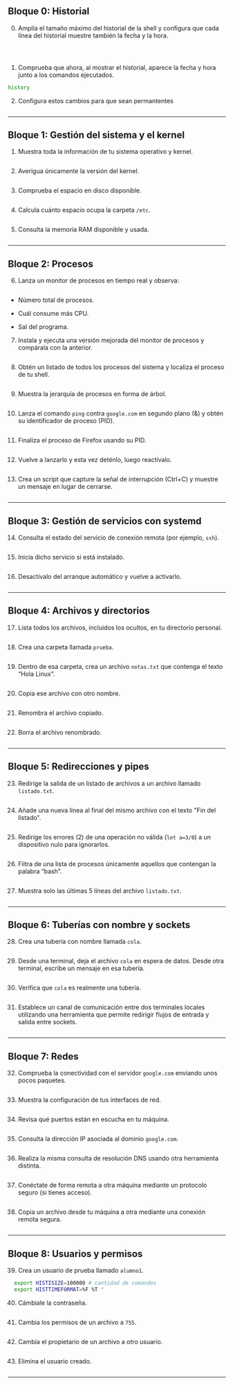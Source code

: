 ## **Bloque 0: Historial**

0. Amplía el tamaño máximo del historial de la shell y configura que cada línea del historial muestre también la fecha y la hora.

```bash

 
```

1. Comprueba que ahora, al mostrar el historial, aparece la fecha y hora junto a los comandos ejecutados.

```bash
history
```

2. Configura estos cambios para que sean permantentes
```bash

```

---

## **Bloque 1: Gestión del sistema y el kernel**

1. Muestra toda la información de tu sistema operativo y kernel.
```bash

```
    
2. Averigua únicamente la versión del kernel.
```bash

```
    
3. Comprueba el espacio en disco disponible.
```bash

```
    
4. Calcula cuánto espacio ocupa la carpeta `/etc`.
```bash

```
    
5. Consulta la memoria RAM disponible y usada.
```bash

```
    

---

## **Bloque 2: Procesos**

6. Lanza un monitor de procesos en tiempo real y observa:
```bash

```
    
- Número total de procesos.
	
- Cuál consume más CPU.
	
- Sal del programa.
        
7. Instala y ejecuta una versión mejorada del monitor de procesos y compárala con la anterior.
```bash

```
    
8. Obtén un listado de todos los procesos del sistema y localiza el proceso de tu shell.
```bash

```
    
9. Muestra la jerarquía de procesos en forma de árbol.
```bash

```
    
10. Lanza el comando `ping` contra `google.com` en segundo plano (&) y obtén su identificador de proceso (PID).
```bash

```
    
11. Finaliza el proceso de Firefox usando su PID.
```bash

```
    
12. Vuelve a lanzarlo y esta vez deténlo, luego reactívalo.
```bash

```
    
13. Crea un script que capture la señal de interrupción (Ctrl+C) y muestre un mensaje en lugar de cerrarse.
```bash

```
    

---

## **Bloque 3: Gestión de servicios con systemd**

14. Consulta el estado del servicio de conexión remota (por ejemplo, `ssh`).
```bash

```
    
15. Inicia dicho servicio si está instalado.
```bash

```
    
16. Desactívalo del arranque automático y vuelve a activarlo.
```bash

```
    

---

## **Bloque 4: Archivos y directorios**

17. Lista todos los archivos, incluidos los ocultos, en tu directorio personal.
```bash

```
    
18. Crea una carpeta llamada `prueba`.
```bash

```
    
19. Dentro de esa carpeta, crea un archivo `notas.txt` que contenga el texto “Hola Linux”.
```bash

```
    
20. Copia ese archivo con otro nombre.
```bash

```
    
21. Renombra el archivo copiado.
```bash

```
    
22. Borra el archivo renombrado.
```bash

```
    

---

## **Bloque 5: Redirecciones y pipes**

23. Redirige la salida de un listado de archivos a un archivo llamado `listado.txt`.
```bash

```
    
24. Añade una nueva línea al final del mismo archivo con el texto "Fin del listado".
```bash

```
    
25. Redirige los errores (2) de una operación no válida (`let a=3/0`) a un dispositivo nulo para ignorarlos.
```bash

```
    
26. Filtra de una lista de procesos únicamente aquellos que contengan la palabra “bash”.
```bash

```
    
27. Muestra solo las últimas 5 líneas del archivo `listado.txt`.
```bash

```
    

---

## **Bloque 6: Tuberías con nombre y sockets**

28. Crea una tubería con nombre llamada `cola`.
```bash

```
    
29. Desde una terminal, deja el archivo `cola` en espera de datos. Desde otra terminal, escribe un mensaje en esa tubería.
```bash

```
    
30. Verifica que `cola` es realmente una tubería.
```bash

```
    
31. Establece un canal de comunicación entre dos terminales locales utilizando una herramienta que permite redirigir flujos de entrada y salida entre sockets.
```bash

```
    

---

## **Bloque 7: Redes**

32. Comprueba la conectividad con el servidor `google.com` enviando unos pocos paquetes.
```bash

```
    
33. Muestra la configuración de tus interfaces de red.
```bash

```
    
34. Revisa qué puertos están en escucha en tu máquina.
```bash

```
    
35. Consulta la dirección IP asociada al dominio `google.com`.
```bash

```
    
36. Realiza la misma consulta de resolución DNS usando otra herramienta distinta.
```bash

```
    
37. Conéctate de forma remota a otra máquina mediante un protocolo seguro (si tienes acceso).
```bash

```
    
38. Copia un archivo desde tu máquina a otra mediante una conexión remota segura.
```bash

```
    

---

## **Bloque 8: Usuarios y permisos**

39. Crea un usuario de prueba llamado `alumno1`.
```bash
  export HISTISIZE=100000 # cantidad de comandos
  export HISTTIMEFORMAT=%F %T "
```
    
40. Cámbiale la contraseña.
```bash

```
    
41. Cambia los permisos de un archivo a `755`.
```bash

```
    
42. Cambia el propietario de un archivo a otro usuario.
```bash

```
    
43. Elimina el usuario creado.
```bash

```
    

---
